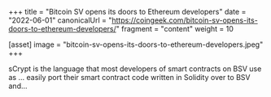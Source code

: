 +++
title = "Bitcoin SV opens its doors to Ethereum developers"
date = "2022-06-01"
canonicalUrl = "https://coingeek.com/bitcoin-sv-opens-its-doors-to-ethereum-developers/"
fragment = "content"
weight = 10

[asset]
    image = "bitcoin-sv-opens-its-doors-to-ethereum-developers.jpeg"
+++

sCrypt is the language that most developers of smart contracts on BSV use 
as ... easily port their smart contract code written in Solidity over to 
BSV and...
